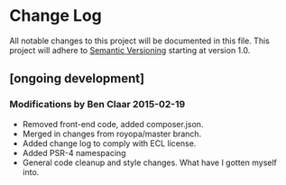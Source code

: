 # Change Log
All notable changes to this project will be documented in this file.
This project will adhere to [Semantic Versioning](http://semver.org/) starting at version 1.0.

## [ongoing development]
### Modifications by Ben Claar 2015-02-19
- Removed front-end code, added composer.json.
- Merged in changes from royopa/master branch.
- Added change log to comply with ECL license.
- Added PSR-4 namespacing
- General code cleanup and style changes. What have I gotten myself into.
